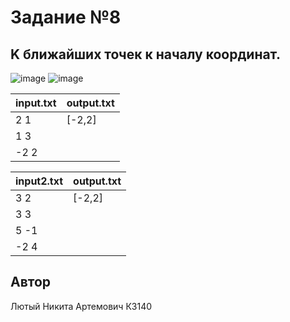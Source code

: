 # Задание №8
## K ближайших точек к началу координат.

![image](https://github.com/user-attachments/assets/11dcd75e-d654-4294-b3c1-112150488608)
![image](https://github.com/user-attachments/assets/d92c2696-3b3b-4d79-a310-f233ee3f2558)


| input.txt | output.txt |
|-----------|------------|
| 2 1       | [-2,2]     |
| 1 3       |            |
| -2 2      |            |

| input2.txt | output.txt |
|------------|------------|
| 3 2        | [-2,2]     |
| 3 3        |            |
| 5 -1       |            |
| -2 4       |            |
## Автор
Лютый Никита Артемович К3140
